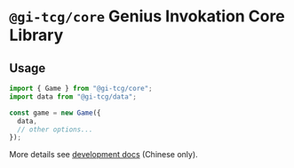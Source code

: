 # `@gi-tcg/core` Genius Invokation Core Library

## Usage

```js
import { Game } from "@gi-tcg/core";
import data from "@gi-tcg/data";

const game = new Game({
  data,
  // other options...
});
```

More details see [development docs](https://github.com/Guyutongxue/genius-invokation/tree/main/docs/development) (Chinese only).
